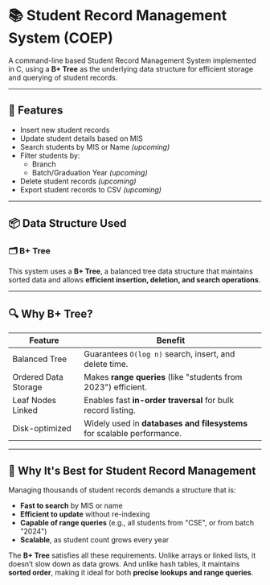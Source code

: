 # 📚 Student Record Management System (COEP)

A command-line based Student Record Management System implemented in C, using a **B+ Tree** as the underlying data structure for efficient storage and querying of student records.

---

## 🚀 Features

- Insert new student records
- Update student details based on MIS
- Search students by MIS or Name *(upcoming)*
- Filter students by:
  - Branch
  - Batch/Graduation Year *(upcoming)*
- Delete student records *(upcoming)*
- Export student records to CSV *(upcoming)*

---

## 📦 Data Structure Used

### 🗂 B+ Tree

This system uses a **B+ Tree**, a balanced tree data structure that maintains sorted data and allows **efficient insertion, deletion, and search operations**.

---

## 🔍 Why B+ Tree?

| Feature                      | Benefit                                                                 |
|-----------------------------|-------------------------------------------------------------------------|
| Balanced Tree               | Guarantees `O(log n)` search, insert, and delete time.                  |
| Ordered Data Storage        | Makes **range queries** (like "students from 2023") efficient.          |
| Leaf Nodes Linked           | Enables fast **in-order traversal** for bulk record listing.            |
| Disk-optimized              | Widely used in **databases and filesystems** for scalable performance.  |

---

## 🧠 Why It's Best for Student Record Management

Managing thousands of student records demands a structure that is:

- **Fast to search** by MIS or name
- **Efficient to update** without re-indexing
- **Capable of range queries** (e.g., all students from "CSE", or from batch "2024")
- **Scalable**, as student count grows every year

The **B+ Tree** satisfies all these requirements. Unlike arrays or linked lists, it doesn’t slow down as data grows. And unlike hash tables, it maintains **sorted order**, making it ideal for both **precise lookups and range queries**.

